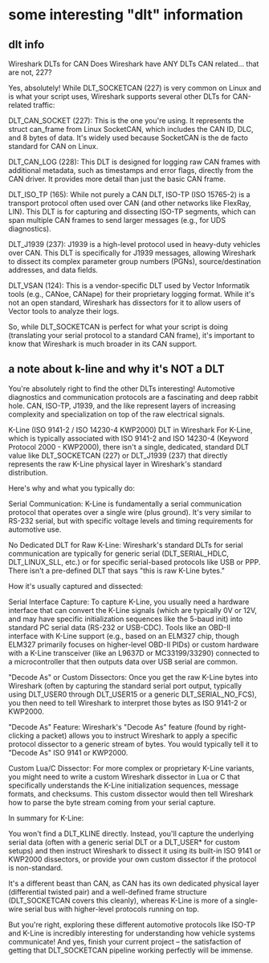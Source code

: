 # some interesting "dlt" information

## dlt info

Wireshark DLTs for CAN
Does Wireshark have ANY DLTs CAN related... that are not, 227?

Yes, absolutely! While DLT_SOCKETCAN (227) is very common on Linux and is what your script uses, Wireshark supports several other DLTs for CAN-related traffic:

DLT_CAN_SOCKET (227): This is the one you're using. It represents the struct can_frame from Linux SocketCAN, which includes the CAN ID, DLC, and 8 bytes of data. It's widely used because SocketCAN is the de facto standard for CAN on Linux.

DLT_CAN_LOG (228): This DLT is designed for logging raw CAN frames with additional metadata, such as timestamps and error flags, directly from the CAN driver. It provides more detail than just the basic CAN frame.

DLT_ISO_TP (165): While not purely a CAN DLT, ISO-TP (ISO 15765-2) is a transport protocol often used over CAN (and other networks like FlexRay, LIN). This DLT is for capturing and dissecting ISO-TP segments, which can span multiple CAN frames to send larger messages (e.g., for UDS diagnostics).

DLT_J1939 (237): J1939 is a high-level protocol used in heavy-duty vehicles over CAN. This DLT is specifically for J1939 messages, allowing Wireshark to dissect its complex parameter group numbers (PGNs), source/destination addresses, and data fields.

DLT_VSAN (124): This is a vendor-specific DLT used by Vector Informatik tools (e.g., CANoe, CANape) for their proprietary logging format. While it's not an open standard, Wireshark has dissectors for it to allow users of Vector tools to analyze their logs.

So, while DLT_SOCKETCAN is perfect for what your script is doing (translating your serial protocol to a standard CAN frame), it's important to know that Wireshark is much broader in its CAN support.

## a note about k-line and why it's NOT a DLT

You're absolutely right to find the other DLTs interesting! Automotive diagnostics and communication protocols are a fascinating and deep rabbit hole. CAN, ISO-TP, J1939, and the like represent layers of increasing complexity and specialization on top of the raw electrical signals.

K-Line (ISO 9141-2 / ISO 14230-4 KWP2000) DLT in Wireshark
For K-Line, which is typically associated with ISO 9141-2 and ISO 14230-4 (Keyword Protocol 2000 - KWP2000), there isn't a single, dedicated, standard DLT value like DLT_SOCKETCAN (227) or DLT_J1939 (237) that directly represents the raw K-Line physical layer in Wireshark's standard distribution.

Here's why and what you typically do:

Serial Communication: K-Line is fundamentally a serial communication protocol that operates over a single wire (plus ground). It's very similar to RS-232 serial, but with specific voltage levels and timing requirements for automotive use.

No Dedicated DLT for Raw K-Line: Wireshark's standard DLTs for serial communication are typically for generic serial (DLT_SERIAL_HDLC, DLT_LINUX_SLL, etc.) or for specific serial-based protocols like USB or PPP. There isn't a pre-defined DLT that says "this is raw K-Line bytes."

How it's usually captured and dissected:

Serial Interface Capture: To capture K-Line, you usually need a hardware interface that can convert the K-Line signals (which are typically 0V or 12V, and may have specific initialization sequences like the 5-baud init) into standard PC serial data (RS-232 or USB-CDC). Tools like an OBD-II interface with K-Line support (e.g., based on an ELM327 chip, though ELM327 primarily focuses on higher-level OBD-II PIDs) or custom hardware with a K-Line transceiver (like an L9637D or MC33199/33290) connected to a microcontroller that then outputs data over USB serial are common.

"Decode As" or Custom Dissectors: Once you get the raw K-Line bytes into Wireshark (often by capturing the standard serial port output, typically using DLT_USER0 through DLT_USER15 or a generic DLT_SERIAL_NO_FCS), you then need to tell Wireshark to interpret those bytes as ISO 9141-2 or KWP2000.

"Decode As" Feature: Wireshark's "Decode As" feature (found by right-clicking a packet) allows you to instruct Wireshark to apply a specific protocol dissector to a generic stream of bytes. You would typically tell it to "Decode As" ISO 9141 or KWP2000.

Custom Lua/C Dissector: For more complex or proprietary K-Line variants, you might need to write a custom Wireshark dissector in Lua or C that specifically understands the K-Line initialization sequences, message formats, and checksums. This custom dissector would then tell Wireshark how to parse the byte stream coming from your serial capture.

In summary for K-Line:

You won't find a DLT_KLINE directly. Instead, you'll capture the underlying serial data (often with a generic serial DLT or a DLT_USER* for custom setups) and then instruct Wireshark to dissect it using its built-in ISO 9141 or KWP2000 dissectors, or provide your own custom dissector if the protocol is non-standard.

It's a different beast than CAN, as CAN has its own dedicated physical layer (differential twisted pair) and a well-defined frame structure (DLT_SOCKETCAN covers this cleanly), whereas K-Line is more of a single-wire serial bus with higher-level protocols running on top.

But you're right, exploring these different automotive protocols like ISO-TP and K-Line is incredibly interesting for understanding how vehicle systems communicate! And yes, finish your current project – the satisfaction of getting that DLT_SOCKETCAN pipeline working perfectly will be immense.